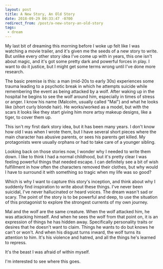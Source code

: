 ```yaml
---
layout: post
title: A New Story, An Old Story
date: 2018-09-29 00:33:47 -0700
redirect_from: /post/a-new-story-an-old-story
tags:
 - dream
---
```


My last bit of dreaming this morning before I woke up felt like I was watching a movie trailer, and it's given me the seeds of a new story to write. But unlike every other story idea I've come up with in years, this one isn't about magic, and it's got some pretty dark and powerful forces in play. I want to do it justice, but I might get some terms wrong until I've done more research.

The basic premise is this: a man (mid-20s to early 30s) experiences some trauma leading to a psychotic break in which he attempts suicide while remembering the event as being attacked by a wolf. After waking up in the hospital he begins to see the wolf around him, especially in times of stress or anger. I know his name (Malcolm, usually called "Mal") and what he looks like (short curly blonde hair). He works/worked as a model, but with the scars it looks like they start giving him more artsy makeup designs, like a tiger, to cover them up.

This isn't my first dark story idea, but it has been many years. I don't know how old I was when I wrote them, but I have several short pieces where the main character has abusive parents, or sees his parents get killed. My protagonists were usually orphans or had to take care of a younger sibling.

Looking back on those stories now, I wonder why I needed to write them down. I like to think I had a normal childhood, but it's pretty clear I was feeling powerful things that needed escape. I can definitely see a bit of wish fulfillment in how often the characters removed their clothes, but why would I have to surround it with something so tragic when my life was so good?

Which is why I want to capture this story's inception, and think about why I suddenly find inspiration to write about these things. I've never been suicidal, I've never hallucinated or heard voices.  The dream wasn't sad or scary. The point of the story is to be powerful and deep, to use the situation of this protagonist to explore the strongest currents of my own journey.

Mal and the wolf are the same creature. When the wolf attacked him, he was attacking himself. And when he sees the wolf from that point on, it is an expression of things he has hidden away. Specifically personality traits or desires that he doesn't want to claim. Things he wants to do but knows he can't or won't. And when his disgust turns inward, the wolf turns its attention to him.  It's his violence and hatred, and all the things he's learned to repress.

It's the beast I was afraid of within myself. 

I'm interested to see where this goes.
